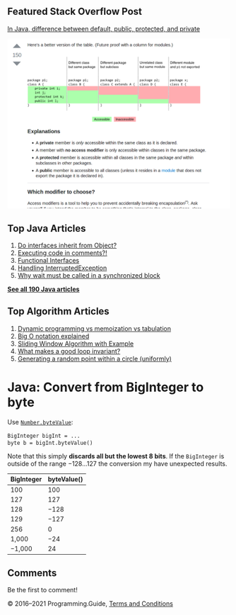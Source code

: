 <span class="underline"></span>

<span class="underline"></span>

Featured Stack Overflow Post
----------------------------

[In Java, difference between default, public, protected, and private](https://stackoverflow.com/a/33627846/276052)  
  
[<img src="../images/so-featured-33627846.png" alt="StackOverflow screenshot thumbnail" class="screenshot" />](https://stackoverflow.com/a/33627846/276052)

<span class="underline"></span>

Top Java Articles
-----------------

1.  [Do interfaces inherit from Object?](do-interfaces-inherit-from-object.html)
2.  [Executing code in comments?!](executing-code-in-comments.html)
3.  [Functional Interfaces](functional-interfaces.html)
4.  [Handling InterruptedException](handling-interrupted-exceptions.html)
5.  [Why wait must be called in a synchronized block](why-wait-must-be-in-synchronized.html)

[**See all 190 Java articles**](index.html)

Top Algorithm Articles
----------------------

1.  [Dynamic programming vs memoization vs tabulation](../dynamic-programming-vs-memoization-vs-tabulation.html)
2.  [Big O notation explained](../big-o-notation-explained.html)
3.  [Sliding Window Algorithm with Example](../sliding-window-example.html)
4.  [What makes a good loop invariant?](../what-makes-a-good-loop-invariant.html)
5.  [Generating a random point within a circle (uniformly)](../random-point-within-circle.html)

Java: Convert from BigInteger to byte
=====================================

Use [`Number.byteValue`](https://docs.oracle.com/javase/8/docs/api/java/lang/Number.html#byteValue--):

    BigInteger bigInt = ...
    byte b = bigInt.byteValue()

Note that this simply **discards all but the lowest 8 bits**. If the `BigInteger` is outside of the range −128…127 the conversion my have unexpected results.

<table><thead><tr class="header"><th>BigInteger</th><th>byteValue()</th></tr></thead><tbody><tr class="odd"><td>100</td><td>100</td></tr><tr class="even"><td>127</td><td>127</td></tr><tr class="odd"><td>128</td><td>−128</td></tr><tr class="even"><td>129</td><td>−127</td></tr><tr class="odd"><td>256</td><td>0</td></tr><tr class="even"><td>1,000</td><td>−24</td></tr><tr class="odd"><td>−1,000</td><td>24</td></tr></tbody></table>

Comments
--------

Be the first to comment!

© 2016–2021 Programming.Guide, [Terms and Conditions](../terms-and-conditions.html)
